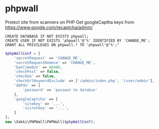 # phpwall
Protect site from scanners on PHP
Get googleCaptha keys from https://www.google.com/recaptcha/admin/

```
CREATE DATABASE IF NOT EXISTS phpwall;
CREATE USER IF NOT EXISTS 'phpwall'@'%' IDENTIFIED BY 'CHANGE_ME';
GRANT ALL PRIVILEGES ON phpwall.* TO 'phpwall'@'%';"
```

```php
$phpWallConf = [
    'secretRequest' => 'CHANGE_ME',
    'secretRequestRemove' => 'CHANGE_ME',
    'banTimeOut' => 86400,
    'checkPost' => false,
    'checkUa' => false,
    'checkUrlKeywordExclude' => ['/admin/index.php', '/user/admin'],
    'dbPdo' => [
        'password' => 'passwor to databse'
    ],
    'googleCaptcha' => [
        'sitekey' => '...',
        'sicretkey' => '...',
    ]
];
new \Xakki\PHPWall\PHPWall($phpWallConf);
```